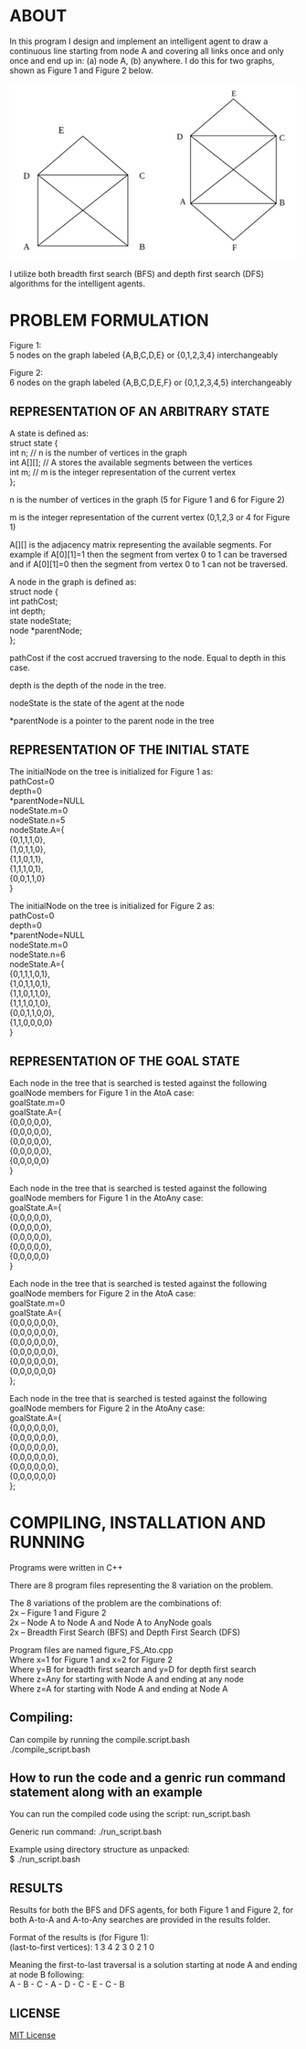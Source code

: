 ﻿# ABOUT  
In this program I design and implement an intelligent agent to draw a continuous line starting from node A and covering all links once and only once and end up in: (a) node A, (b) anywhere. I do this for two graphs, shown as Figure 1 and Figure 2 below.  

![Figure 1 and Figure 2](images/graph_figures.png?raw=true "Figure 1 and Figure 2")

I utilize both breadth first search (BFS) and depth first search (DFS) algorithms for the intelligent agents.  

# PROBLEM FORMULATION  
Figure 1:  
5 nodes on the graph labeled {A,B,C,D,E} or {0,1,2,3,4} interchangeably  
  
Figure 2:  
6 nodes on the graph labeled {A,B,C,D,E,F} or {0,1,2,3,4,5} interchangeably  

## REPRESENTATION OF AN ARBITRARY STATE  
A state is defined as:  
struct state {  
	int n; // n is the number of vertices in the graph  
	int A[][]; // A stores the available segments between the vertices  
	int m; // m is the integer representation of the current vertex  
};  

n is the number of vertices in the graph (5 for Figure 1 and 6 for Figure 2)  

m is the integer representation of the current vertex (0,1,2,3 or 4 for Figure 1)  

A[][] is the adjacency matrix representing the available segments. For example if A[0][1]=1 then the segment from vertex 0 to 1 can be traversed and if  A[0][1]=0 then the segment from vertex 0 to 1 can not be traversed.  

A node in the graph is defined as:  
struct node {  
	int pathCost;  
	int depth;  
	state nodeState;  
	node *parentNode;  
};  

pathCost if the cost accrued traversing to the node. Equal to depth in this case.  

depth is the depth of the node in the tree.  

nodeState is the state of the agent at the node  

*parentNode is a pointer to the parent node in the tree  

## REPRESENTATION OF THE INITIAL STATE  
The initialNode on the tree is initialized for Figure 1 as:  
pathCost=0  
depth=0  
*parentNode=NULL  
nodeState.m=0  
nodeState.n=5  
nodeState.A={  
		{0,1,1,1,0},  
		{1,0,1,1,0},  
		{1,1,0,1,1},  
		{1,1,1,0,1},  
		{0,0,1,1,0}  
	}  

The initialNode on the tree is initialized for Figure 2 as:  
pathCost=0  
depth=0  
*parentNode=NULL  
nodeState.m=0  
nodeState.n=6  
nodeState.A={  
		{0,1,1,1,0,1},  
		{1,0,1,1,0,1},  
		{1,1,0,1,1,0},  
		{1,1,1,0,1,0},  
		{0,0,1,1,0,0},  
		{1,1,0,0,0,0}  
	}  

## REPRESENTATION OF THE GOAL STATE  
Each node in the tree that is searched is tested against the following goalNode members for Figure 1 in the AtoA case:  
goalState.m=0  
goalState.A={  
    		{0,0,0,0,0},  
    		{0,0,0,0,0},  
    		{0,0,0,0,0},  
    		{0,0,0,0,0},  
    		{0,0,0,0,0}  
    }  

Each node in the tree that is searched is tested against the following goalNode members for Figure 1 in the AtoAny case:  
goalState.A={  
    		{0,0,0,0,0},  
    		{0,0,0,0,0},  
    		{0,0,0,0,0},  
    		{0,0,0,0,0},  
    		{0,0,0,0,0}  
    }  

Each node in the tree that is searched is tested against the following goalNode members for Figure 2 in the AtoA case:  
goalState.m=0  
goalState.A={  
    		{0,0,0,0,0,0},  
    		{0,0,0,0,0,0},  
    		{0,0,0,0,0,0},  
    		{0,0,0,0,0,0},  
    		{0,0,0,0,0,0},  
    		{0,0,0,0,0,0}  
    };  

Each node in the tree that is searched is tested against the following goalNode members for Figure 2 in the AtoAny case:  
goalState.A={  
    		{0,0,0,0,0,0},  
    		{0,0,0,0,0,0},  
    		{0,0,0,0,0,0},  
    		{0,0,0,0,0,0},  
    		{0,0,0,0,0,0},  
    		{0,0,0,0,0,0}  
    };  

# COMPILING, INSTALLATION AND RUNNING  
Programs were written in C++  

There are 8 program files representing the 8 variation on the problem.  

The 8 variations of the problem are the combinations of:  
2x – Figure 1 and Figure 2  
2x – Node A to Node A and Node A to AnyNode goals  
2x – Breadth First Search (BFS) and Depth First Search (DFS)  

Program files are named figure<x>_<y>FS_Ato<z>.cpp  
Where x=1 for Figure 1 and x=2 for Figure 2  
Where y=B for breadth first search and y=D for depth first search  
Where z=Any for starting with Node A and ending at any node  
Where z=A for starting with Node A and ending at Node A  

## Compiling:  
Can compile by running the compile.script.bash  
./compile_script.bash  

## How to run the code and a genric run command statement along with an example  
You can run the compiled code using the script: run_script.bash  

Generic run command: ./run_script.bash  

Example using directory structure as unpacked:  
$ ./run_script.bash  

## RESULTS  

Results for both the BFS and DFS agents, for both Figure 1 and Figure 2, for both A-to-A and A-to-Any searches are provided in the results folder.  

Format of the results is (for Figure 1):  
(last-to-first vertices): 1 3 4 2 3 0 2 1 0  

Meaning the first-to-last traversal is a solution starting at node A and ending at node B following:  
A - B - C - A - D - C - E - C - B

## LICENSE  
[MIT License](https://github.com/shoeloh/graph-search/blob/master/LICENSE)  
